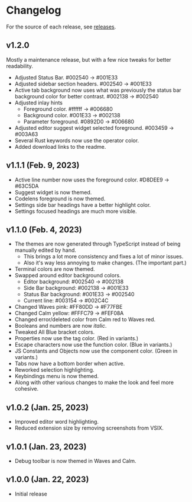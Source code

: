 # Changelog

For the source of each release, see [releases](https://github.com/njshockey/all-blue-theme/releases).

## v1.2.0

Mostly a maintenance release, but with a few nice tweaks for better readability.

- Adjusted Status Bar. #002540 -> #001E33
- Adjusted sidebar section headers. #002540 -> #001E33
- Active tab background now uses what was previously the status bar background color for better contrast. #002138 -> #002540
- Adjusted inlay hints
  - Foreground color. #ffffff -> #006680
  - Background color. #001E33 -> #002138
  - Parameter foreground. #0892D0 -> #006680
- Adjusted editor suggest widget selected foreground. #003459 -> #003A63
- Several Rust keywords now use the operator color.
- Added download links to the readme.

## v1.1.1 (Feb. 9, 2023)

- Active line number now uses the foreground color. #D8DEE9 -> #63C5DA
- Suggest widget is now themed.
- Codelens foreground is now themed.
- Settings side bar headings have a better highlight color.
- Settings focused headings are much more visible.

## v1.1.0 (Feb. 4, 2023)

- The themes are now generated through TypeScript instead of
being manually edited by hand.
    - This brings a lot more consistency and fixes a lot of minor issues.
    - Also it's way less annoying to make changes. (The important part.)
- Terminal colors are now themed.
- Swapped around editor background colors.
    - Editor background:  #002540 -> #002138
    - Side Bar background: #002138 -> #001E33
    - Status Bar background: #001E33 -> #002540
    - Current line: #003154 -> #002C4C
- Changed Waves pink: #FF80DD -> #F77FBE
- Changed Calm yellow: #FFFC79 -> #FEF08A
- Changed error/deleted color from Calm red to Waves red.
- Booleans and numbers are now *italic*.
- Tweaked All Blue bracket colors.
- Properties now use the tag color. (Red in variants.)
- Escape characters now use the function color. (Blue in variants.)
- JS Constants and Objects now use the component color. (Green in variants.)
- Tabs now have a bottom border when active.
- Reworked selection highlighting.
- Keybindings menu is now themed.
- Along with other various changes to make the look and feel more cohesive.

## v1.0.2 (Jan. 25, 2023)

- Improved editor word highlighting.
- Reduced extension size by removing screenshots from VSIX.

## v1.0.1 (Jan. 23, 2023)

- Debug toolbar is now themed in Waves and Calm.

## v1.0.0 (Jan. 22, 2023)

- Initial release

